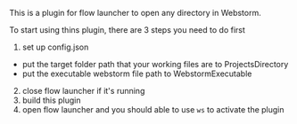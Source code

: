 This is a plugin for flow launcher to open any directory in Webstorm. 

To start using thins plugin, there are 3 steps you need to do first

1. set up config.json
  * put the target folder path that your working files are to ProjectsDirectory
  * put the executable webstorm file path to WebstormExecutable
2. close flow launcher if it's running
3. build this plugin
4. open flow launcher and you should able to use `ws` to activate the plugin
